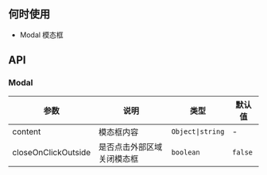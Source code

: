 ## 何时使用

- Modal 模态框

## API

### Modal

| 参数                | 说明                       | 类型             | 默认值  |
| ------------------- | -------------------------- | ---------------- | ------- |
| content             | 模态框内容                 | `Object\|string` | -       |
| closeOnClickOutside | 是否点击外部区域关闭模态框 | `boolean`        | `false` |
